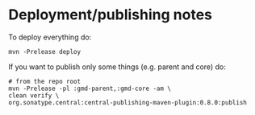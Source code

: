 
# Deployment/publishing notes 
To deploy everything do:
```shell
mvn -Prelease deploy
```
If you want to publish only some things (e.g. parent and core) do:

```shell
# from the repo root
mvn -Prelease -pl :gmd-parent,:gmd-core -am \
clean verify \
org.sonatype.central:central-publishing-maven-plugin:0.8.0:publish
```